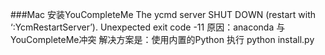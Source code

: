 ###Mac 安装YouCompleteMe 
The ycmd server SHUT DOWN (restart with ‘:YcmRestartServer’). Unexpected exit code -11
原因：anaconda 与 YouCompleteMe冲突
解决方案是：使用内置的Python 执行 python install.py




